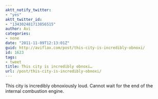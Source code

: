 ```yaml
---
aktt_notify_twitter:
- "yes"
aktt_twitter_id:
- "134302481713856515"
author: Avi
categories:
- none
date: "2011-11-09T12:13:01Z"
guid: http://aviflax.com/post/this-city-is-incredibly-obnoxi/
id: 1623
tags:
- tweet
title: This city is incredibly obnoxi…
url: /post/this-city-is-incredibly-obnoxi/
---
```

This city is incredibly obnoxiously loud. Cannot wait for the end of the internal combustion engine.
